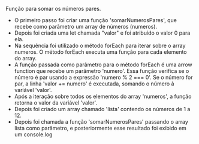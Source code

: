 Função para somar os números pares.

- O primeiro passo foi criar uma função 'somarNumerosPares', que recebe como parâmetro um array de números (numeros).
- Depois foi criada uma let chamada "valor" e foi atribuído o valor 0 para ela.
- Na sequência foi utilizado o método forEach para iterar sobre o array numeros. O método forEach executa uma função para cada elemento do array.
- A função passada como parâmetro para o método forEach é uma arrow function que recebe um parâmetro 'numero'. Essa função verifica se o número é par usando a expressão 'numero % 2 === 0'. Se o número for par, a linha 'valor += numero' é executada, somando o número à variável 'valor'.
- Após a iteração sobre todos os elementos do array 'numeros', a função retorna o valor da variável 'valor'.
- Depois foi criado um array chamado 'lista' contendo os números de 1 a 12.
- Depois foi chamada a função 'somarNumerosPares' passando o array lista como parâmetro, e posteriormente esse resultado foi exibido em um console.log
